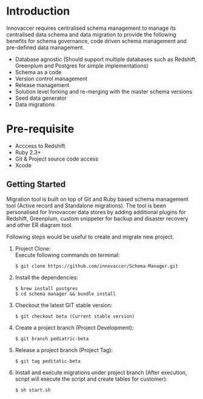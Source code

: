 # Introduction

Innovaccer requires centralised schema management to manage its centralised data schema and data migration to provide the following benefits for schema governance, code driven schema management and pre-defined data management.

* Database agnostic (Should support multiple databases such as Redshift, Greenplum and Postgres for simple implementations)
* Schema as a code
* Version control management 
* Release management 
* Solution level forking and re-merging with the master schema versions 
* Seed data generator
* Data migrations

# Pre-requisite 

- Acccess to Redshift 
- Ruby 2.3+ 
- Git & Project source code access
- Xcode

## Getting Started

Migration tool is built on top of Git and Ruby based schema management tool (Active record and Standalone migrations). The tool is been personalised for Innovaccer data stores by adding additional plugins for Redshift, Greenplum, custom snippeter for backup and disaster recovery and other ER diagram tool.

Following steps would be useful to create and migrate new project.

1. Project Clone:</br> 
   Execute following commands on terminal:</br>
           
       $ git clone https://github.com/innovaccer/Schema-Manager.git

2. Install the dependencies:</br>

       $ brew install postgres
       $ cd schema manager && bundle install

3. Checkout the latest GIT stable version:</br>

       $ git checkout beta (Current stable version)

4. Create a project branch (Project Development):</br>

       $ git branch pediatric-beta	  
	   
5. Release a project branch (Project Tag):</br>

       $ git tag peditatic-beta
	   
6. Install and execute migrations under project branch (After execution, script will execute the script and create tables for customer):</br>

       $ sh start.sh 
